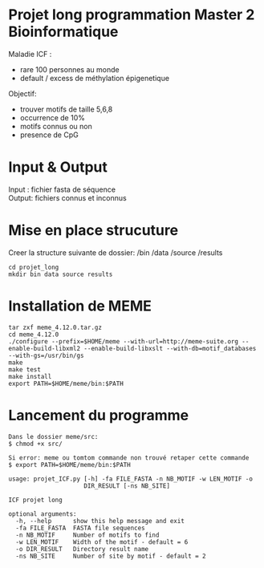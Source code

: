# Projet long programmation Master 2 Bioinformatique  

Maladie ICF :
- rare 100 personnes au monde
- default / excess de méthylation épigenetique  

Objectif:
- trouver motifs de taille 5,6,8
- occurrence de 10%
- motifs connus ou non
- presence de CpG


# Input & Output

Input : fichier fasta de séquence  
Output: fichiers connus et inconnus

# Mise en place strucuture
Creer la structure suivante de dossier:
/bin /data /source /results  

``` {}
cd projet_long
mkdir bin data source results
``` 

# Installation de MEME
``` {}
tar zxf meme_4.12.0.tar.gz 
cd meme_4.12.0
./configure --prefix=$HOME/meme --with-url=http://meme-suite.org --enable-build-libxml2 --enable-build-libxslt --with-db=​motif_databases --with-gs=/usr/bin/gs
make
make test
make install
export PATH=$HOME/meme/bin:$PATH 
```


# Lancement du programme

``` {}
Dans le dossier meme/src:
$ chmod +x src/

Si error: meme ou tomtom commande non trouvé retaper cette commande
$ export PATH=$HOME/meme/bin:$PATH  

usage: projet_ICF.py [-h] -fa FILE_FASTA -n NB_MOTIF -w LEN_MOTIF -o
                     DIR_RESULT [-ns NB_SITE]

ICF projet long

optional arguments:
  -h, --help      show this help message and exit
  -fa FILE_FASTA  FASTA file sequences
  -n NB_MOTIF     Number of motifs to find
  -w LEN_MOTIF    Width of the motif - default = 6
  -o DIR_RESULT   Directory result name
  -ns NB_SITE     Number of site by motif - default = 2
```
